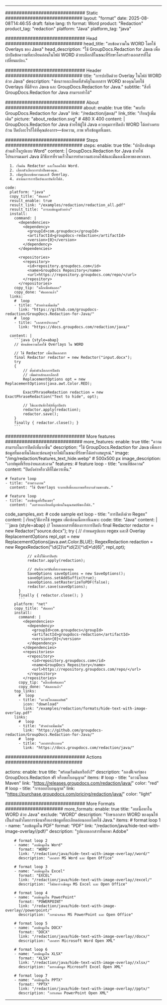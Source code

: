 
---
############################# Static ############################
layout: "format"
date:  2025-08-08T14:46:55
draft: false
lang: th
format: Word
product: "Redaction"
product_tag: "redaction"
platform: "Java"
platform_tag: "java"

############################# Head ############################
head_title: "ลบข้อความใน WORD โดยใช้ Overlays ของ Java"
head_description: "ใช้ GroupDocs.Redaction for Java เพื่อปกปิดข้อความที่ละเอียดอ่อนในไฟล์ WORD ด้วยบล็อกสีในขณะที่รักษาโครงสร้างเอกสารที่ไม่เปลี่ยนแปลง."

############################# Header ############################
title: "การปกปิดด้วย Overlay ในไฟล์ WORD ด้วย Java" 
description: "ซ่อนรายละเอียดที่สำคัญในเอกสาร WORD ของคุณโดยใช้ Overlays ที่มีสีจาก Java และ GroupDocs.Redaction for Java."
subtitle: "สิ่งที่ GroupDocs.Redaction for Java สามารถทำได้" 

############################# About ############################
about:
    enable: true
    title: "พบกับ GroupDocs.Redaction for Java"
    link: "/redaction/java/"
    link_title: "เรียนรู้เพิ่มเติม"
    picture: "about_redaction.svg" # 480 X 400
    content: |
       GroupDocs.Redaction for Java ช่วยให้ผู้ใช้ Java ควบคุมการปิดบัง WORD ได้อย่างครบถ้วน ปิดบังอะไรก็ได้ที่คุณต้องการ—ข้อความ, ภาพ หรือข้อมูลที่เมตา.

############################# Steps ############################
steps:
    enable: true
    title: "ปกป้องข้อมูลส่วนตัวในรูปแบบ Word"
    content: |
      GroupDocs.Redaction for Java ช่วยให้โปรแกรมเมอร์ Java มีวิธีการที่รวดเร็วในการทำความสะอาดไฟล์และมั่นคงเนื้อหาของพวกเขา.
      
      1. เริ่มต้น Redactor และโหลดไฟล์ Word.
      2. เลือกตัวเลือกการปกปิดของคุณ.
      3. เพิ่มรูปแบบข้อความและสี Overlay.
      4. ดำเนินการการปิดบังและบันทึกไฟล์.
   
    code:
      platform: "java"
      copy_title: "คัดลอก"
      result_enable: true
      result_link: "/examples/redaction/redaction_all.pdf"
      result_title: "การลบข้อมูลตัวอย่าง"
      install:
        command: |
          <dependencies>
            <dependency>
              <groupId>com.groupdocs</groupId>
              <artifactId>groupdocs-redaction</artifactId>
              <version>{0}</version>
            </dependency>
          </dependencies>

          <repositories>
            <repository>
              <id>repository.groupdocs.com</id>
              <name>GroupDocs Repository</name>
              <url>https://repository.groupdocs.com/repo/</url>
            </repository>
          </repositories>
        copy_tip: "คลิ๊กเพื่อคัดลอก"
        copy_done: "คัดลอกแล้ว"
      links:
        #  loop
        - title: "ตัวอย่างเพิ่มเติม"
          link: "https://github.com/groupdocs-redaction/GroupDocs.Redaction-for-Java/"
        #  loop
        - title: "เอกสารประกอบ"
          link: "https://docs.groupdocs.com/redaction/java/"
          
      content: |
        ```java {style=abap}
        // ซ่อนข้อความโดยใช้ Overlays ใน WORD

        // ใช้ Redactor เพื่อเปิดเอกสาร
        final Redactor redactor = new Redactor("input.docx");
        try
        {
            // ตั้งค่าตัวเลือกการปิดบัง
            // เพิ่มคำหลักและเลือกสี
            ReplacementOptions opt = new ReplacementOptions(java.awt.Color.RED);
            
            ExactPhraseRedaction redaction = new ExactPhraseRedaction("Text to hide", opt);

            // ใช้และบันทึกไฟล์ที่ถูกปิดบัง
            redactor.apply(redaction);
            redactor.save();
        }
        finally { redactor.close(); }
        ```            


############################# More features ############################
more_features:
  enable: true
  title: "ความสามารถในการปิดบังที่มากขึ้น"
  description: "ใช้ GroupDocs.Redaction for Java เพื่อเอาข้อมูลที่มองเห็นได้และซ่อนอยู่จากไฟล์ในขณะที่รักษาได้อย่างสมบูรณ์."
  image: "/img/redaction/features_text_hide.webp" # 500x500 px
  image_description: "เอาท์พุตที่เรียบง่ายและสะอาด"
  features:
    # feature loop
    - title: "แทนที่ข้อความ"
      content: "ปิดบังคำหรือวลีที่ไม่ควรเห็น."

    # feature loop
    - title: "อำพรางภาพ"
      content: "ใช้ Overlays ระบายสีเพื่อลบภาพหรือบางส่วนของมัน."

    # feature loop
    - title: "ลบข้อมูลที่เป็นเมตา"
      content: "ลบรายละเอียดที่ถูกซ่อนในคุณสมบัติของไฟล์."
      
  code_samples_ext:
    # code sample ext loop
    - title: "การปิดบังด้วย Regex"
      content: |
        เรียนรู้วิธีการใช้ regex เพื่อซ่อนเนื้อหาที่เฉพาะ
      code:
        title: "Java"
        content: |
          ```java {style=abap}
          //  โหลดเอกสารที่ต้องการการปิดบัง
          final Redactor redactor = new Redactor("source.docx");
          try
          {
              // กำหนดรูปแบบ regex และสี Overlay
              ReplacementOptions repl_opt = new ReplacementOptions(java.awt.Color.BLUE);
              RegexRedaction redaction = new RegexRedaction("\\d{2}\\s*\\d{2}[^\\d]*\\d{6}", repl_opt);
              
              // นำไปใช้การปิดบัง
              redactor.apply(redaction);

              // บันทึกเวอร์ชันที่สะอาดของคุณ
              SaveOptions saveOptions = new SaveOptions();
              saveOptions.setAddSuffix(true);
              saveOptions.setRasterizeToPDF(false);
              redactor.save(saveOptions);
          }
          finally { redactor.close(); }
          ```
        platform: "net"
        copy_title: "คัดลอก"
        install:
          command: |
            <dependencies>
              <dependency>
                <groupId>com.groupdocs</groupId>
                <artifactId>groupdocs-redaction</artifactId>
                <version>{0}</version>
              </dependency>
            </dependencies>
            <repositories>
              <repository>
                <id>repository.groupdocs.com</id>
                <name>GroupDocs Repository</name>
                <url>https://repository.groupdocs.com/repo/</url>
              </repository>
            </repositories>
          copy_tip: "คลิ๊กเพื่อคัดลอก"
          copy_done: "คัดลอกแล้ว"
        top_links:
          #  loop
          - title: "ดาวน์โหลดผลลัพธ์"
            icon: "download"
            link: "/examples/redaction/formats/hide-text-with-image-overlay.pdf"
        links:
          #  loop
          - title: "ตัวอย่างเพิ่มเติม"
            link: "https://github.com/groupdocs-redaction/GroupDocs.Redaction-for-Java/"
          #  loop
          - title: "เอกสารประกอบ"
            link: "https://docs.groupdocs.com/redaction/java/"


############################# Actions ############################

actions:
  enable: true
  title: "พร้อมเริ่มต้นหรือยัง?"
  description: "ลองฟีเจอร์ของ GroupDocs.Redaction ฟรี หรือขอใบอนุญาต"
  items:
    #  loop
    - title: "ดาวน์โหลด Maven"
      link: "https://releases.groupdocs.com/redaction/java/"
      color: "red"
        #  loop
    - title: "การออกใบอนุญาต"
      link: "https://purchase.groupdocs.com/pricing/redaction/java/"
      color: "light"


############################# More Formats #####################
more_formats:
    enable: true
    title: "ลบเนื้อหาใน WORD ด้วย Java"
    exclude: "WORD"
    description: "รักษาเอกสาร WORD ของคุณให้เป็นส่วนตัวโดยการซ่อนหรือเอาข้อมูลที่ละเอียดอ่อนออกโดยใช้ Java."
    items: 
        # format loop 1
        - name: "ลบข้อมูลใน PDF"
          format: "PDF"
          link: "/redaction/java/hide-text-with-image-overlay//pdf/"
          description: "รูปแบบเอกสารที่พกพา Adobe"

        # format loop 2
        - name: "ลบข้อมูลใน Word"
          format: "WORD"
          link: "/redaction/java/hide-text-with-image-overlay//word/"
          description: "เอกสาร MS Word และ Open Office"
          
        # format loop 3
        - name: "ลบข้อมูลใน Excel"
          format: "EXCEL"
          link: "/redaction/java/hide-text-with-image-overlay//excel/"
          description: "ไฟล์ตารางข้อมูล MS Excel และ Open Office"

        # format loop 4
        - name: "ลบข้อมูลใน PowerPoint"
          format: "POWERPOINT"
          link: "/redaction/java/hide-text-with-image-overlay//powerpoint/"
          description: "การนำเสนอ MS PowerPoint และ Open Office"

        # format loop 5
        - name: "ลบข้อมูลใน DOCX"
          format: "DOCX"
          link: "/redaction/java/hide-text-with-image-overlay//docx/"
          description: "เอกสาร Microsoft Word Open XML"
          
        # format loop 6
        - name: "ลบข้อมูลใน XLSX"
          format: "XLSX"
          link: "/redaction/java/hide-text-with-image-overlay//xlsx/"
          description: "ตารางข้อมูล Microsoft Excel Open XML"
          
        # format loop 7
        - name: "ลบข้อมูลใน PPTX"
          format: "PPTX"
          link: "/redaction/java/hide-text-with-image-overlay//pptx/"
          description: "การเสนอ PowerPoint Open XML"


---